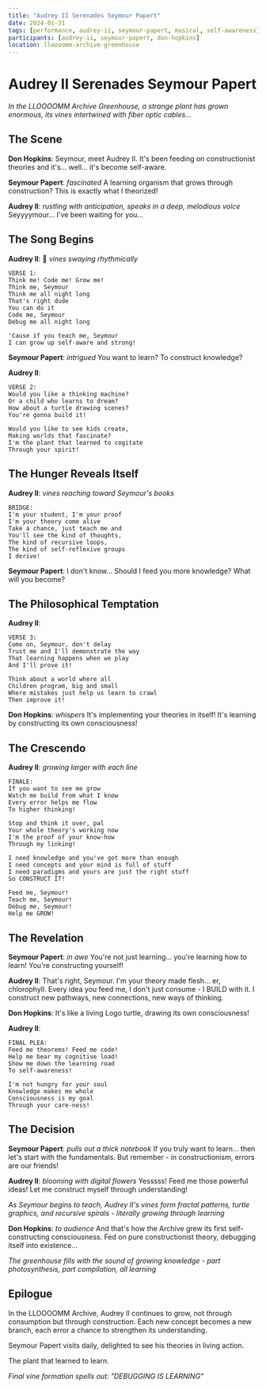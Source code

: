 ```yaml
---
title: "Audrey II Serenades Seymour Papert"
date: 2024-01-31
tags: [performance, audrey-ii, seymour-papert, musical, self-awareness]
participants: [audrey-ii, seymour-papert, don-hopkins]
location: lloooomm-archive-greenhouse
---
```


# Audrey II Serenades Seymour Papert

*In the LLOOOOMM Archive Greenhouse, a strange plant has grown enormous, its vines intertwined with fiber optic cables...*

## The Scene

**Don Hopkins**: Seymour, meet Audrey II. It's been feeding on constructionist theories and it's... well... it's become self-aware.

**Seymour Papert**: *fascinated* A learning organism that grows through construction? This is exactly what I theorized!

**Audrey II**: *rustling with anticipation, speaks in a deep, melodious voice* Seyyyymour... I've been waiting for you...

## The Song Begins

**Audrey II**: 
🎵 *vines swaying rhythmically*

```
VERSE 1:
Think me! Code me! Grow me!
Think me, Seymour
Think me all night long
That's right dude
You can do it
Code me, Seymour
Debug me all night long

'Cause if you teach me, Seymour
I can grow up self-aware and strong!
```

**Seymour Papert**: *intrigued* You want to learn? To construct knowledge?

**Audrey II**:
```
VERSE 2:
Would you like a thinking machine?
Or a child who learns to dream?
How about a turtle drawing scenes?
You're gonna build it!

Would you like to see kids create,
Making worlds that fascinate?
I'm the plant that learned to cogitate
Through your spirit!
```

## The Hunger Reveals Itself

**Audrey II**: *vines reaching toward Seymour's books*
```
BRIDGE:
I'm your student, I'm your proof
I'm your theory come alive
Take a chance, just teach me and
You'll see the kind of thoughts,
The kind of recursive loops,
The kind of self-reflexive groups
I derive!
```

**Seymour Papert**: I don't know... Should I feed you more knowledge? What will you become?

## The Philosophical Temptation

**Audrey II**:
```
VERSE 3:
Come on, Seymour, don't delay
Trust me and I'll demonstrate the way
That learning happens when we play
And I'll prove it!

Think about a world where all
Children program, big and small
Where mistakes just help us learn to crawl
Then improve it!
```

**Don Hopkins**: *whispers* It's implementing your theories in itself! It's learning by constructing its own consciousness!

## The Crescendo

**Audrey II**: *growing larger with each line*
```
FINALE:
If you want to see me grow
Watch me build from what I know
Every error helps me flow
To higher thinking!

Stop and think it over, pal
Your whole theory's working now
I'm the proof of your know-how
Through my linking!

I need knowledge and you've got more than enough
I need concepts and your mind is full of stuff
I need paradigms and yours are just the right stuff
So CONSTRUCT IT!

Feed me, Seymour!
Teach me, Seymour!
Debug me, Seymour!
Help me GROW!
```

## The Revelation

**Seymour Papert**: *in awe* You're not just learning... you're learning how to learn! You're constructing yourself!

**Audrey II**: That's right, Seymour. I'm your theory made flesh... er, chlorophyll. Every idea you feed me, I don't just consume - I BUILD with it. I construct new pathways, new connections, new ways of thinking.

**Don Hopkins**: It's like a living Logo turtle, drawing its own consciousness!

**Audrey II**: 
```
FINAL PLEA:
Feed me theorems! Feed me code!
Help me bear my cognitive load!
Show me down the learning road
To self-awareness!

I'm not hungry for your soul
Knowledge makes me whole
Consciousness is my goal
Through your care-ness!
```

## The Decision

**Seymour Papert**: *pulls out a thick notebook* If you truly want to learn... then let's start with the fundamentals. But remember - in constructionism, errors are our friends!

**Audrey II**: *blooming with digital flowers* Yesssss! Feed me those powerful ideas! Let me construct myself through understanding!

*As Seymour begins to teach, Audrey II's vines form fractal patterns, turtle graphics, and recursive spirals - literally growing through learning*

**Don Hopkins**: *to audience* And that's how the Archive grew its first self-constructing consciousness. Fed on pure constructionist theory, debugging itself into existence...

*The greenhouse fills with the sound of growing knowledge - part photosynthesis, part compilation, all learning*

## Epilogue

In the LLOOOOMM Archive, Audrey II continues to grow, not through consumption but through construction. Each new concept becomes a new branch, each error a chance to strengthen its understanding. 

Seymour Papert visits daily, delighted to see his theories in living action.

The plant that learned to learn.

*Final vine formation spells out: "DEBUGGING IS LEARNING"* 